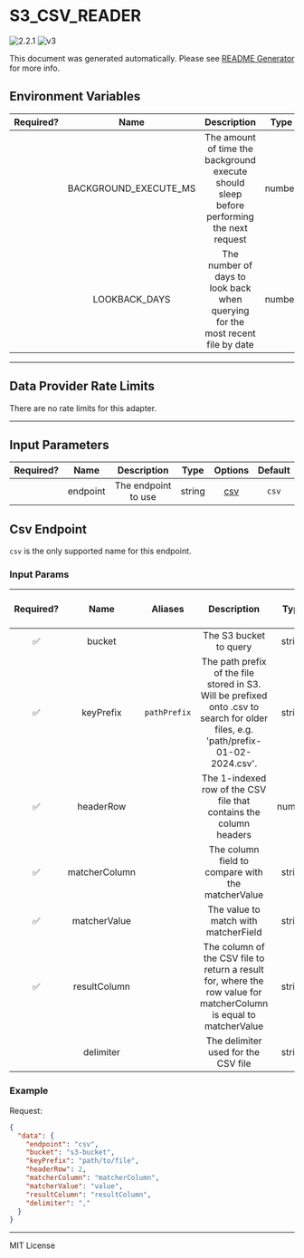 # S3_CSV_READER

![2.2.1](https://img.shields.io/github/package-json/v/smartcontractkit/external-adapters-js?filename=packages/sources/s3-csv-reader/package.json) ![v3](https://img.shields.io/badge/framework%20version-v3-blueviolet)

This document was generated automatically. Please see [README Generator](../../scripts#readme-generator) for more info.

## Environment Variables

| Required? |         Name          |                                        Description                                        |  Type  | Options | Default |
| :-------: | :-------------------: | :---------------------------------------------------------------------------------------: | :----: | :-----: | :-----: |
|           | BACKGROUND_EXECUTE_MS | The amount of time the background execute should sleep before performing the next request | number |         | `10000` |
|           |     LOOKBACK_DAYS     |      The number of days to look back when querying for the most recent file by date       | number |         |  `10`   |

---

## Data Provider Rate Limits

There are no rate limits for this adapter.

---

## Input Parameters

| Required? |   Name   |     Description     |  Type  |       Options        | Default |
| :-------: | :------: | :-----------------: | :----: | :------------------: | :-----: |
|           | endpoint | The endpoint to use | string | [csv](#csv-endpoint) |  `csv`  |

## Csv Endpoint

`csv` is the only supported name for this endpoint.

### Input Params

| Required? |     Name      |   Aliases    |                                                               Description                                                                |  Type  | Options | Default | Depends On | Not Valid With |
| :-------: | :-----------: | :----------: | :--------------------------------------------------------------------------------------------------------------------------------------: | :----: | :-----: | :-----: | :--------: | :------------: |
|    ✅     |    bucket     |              |                                                          The S3 bucket to query                                                          | string |         |         |            |                |
|    ✅     |   keyPrefix   | `pathPrefix` | The path prefix of the file stored in S3. Will be prefixed onto <DATE>.csv to search for older files, e.g. 'path/prefix-01-02-2024.csv'. | string |         |         |            |                |
|    ✅     |   headerRow   |              |                                    The 1-indexed row of the CSV file that contains the column headers                                    | number |         |         |            |                |
|    ✅     | matcherColumn |              |                                            The column field to compare with the matcherValue                                             | string |         |         |            |                |
|    ✅     | matcherValue  |              |                                                   The value to match with matcherField                                                   | string |         |         |            |                |
|    ✅     | resultColumn  |              |            The column of the CSV file to return a result for, where the row value for matcherColumn is equal to matcherValue             | string |         |         |            |                |
|           |   delimiter   |              |                                                   The delimiter used for the CSV file                                                    | string |         |   `,`   |            |                |

### Example

Request:

```json
{
  "data": {
    "endpoint": "csv",
    "bucket": "s3-bucket",
    "keyPrefix": "path/to/file",
    "headerRow": 2,
    "matcherColumn": "matcherColumn",
    "matcherValue": "value",
    "resultColumn": "resultColumn",
    "delimiter": ","
  }
}
```

---

MIT License
